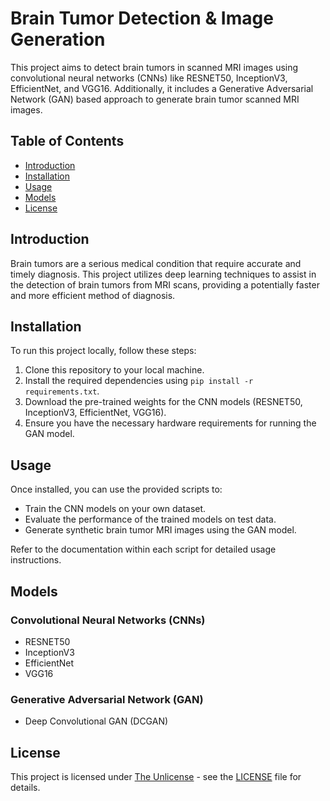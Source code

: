 # Brain Tumor Detection & Image Generation

This project aims to detect brain tumors in scanned MRI images using convolutional neural networks (CNNs) like RESNET50, InceptionV3, EfficientNet, and VGG16. Additionally, it includes a Generative Adversarial Network (GAN) based approach to generate brain tumor scanned MRI images.

## Table of Contents

- [Introduction](#introduction)
- [Installation](#installation)
- [Usage](#usage)
- [Models](#models)
- [License](#license)

## Introduction

Brain tumors are a serious medical condition that require accurate and timely diagnosis. This project utilizes deep learning techniques to assist in the detection of brain tumors from MRI scans, providing a potentially faster and more efficient method of diagnosis.

## Installation

To run this project locally, follow these steps:

1. Clone this repository to your local machine.
2. Install the required dependencies using `pip install -r requirements.txt`.
3. Download the pre-trained weights for the CNN models (RESNET50, InceptionV3, EfficientNet, VGG16).
4. Ensure you have the necessary hardware requirements for running the GAN model.

## Usage

Once installed, you can use the provided scripts to:

- Train the CNN models on your own dataset.
- Evaluate the performance of the trained models on test data.
- Generate synthetic brain tumor MRI images using the GAN model.

Refer to the documentation within each script for detailed usage instructions.

## Models

### Convolutional Neural Networks (CNNs)

- RESNET50
- InceptionV3
- EfficientNet
- VGG16

### Generative Adversarial Network (GAN)

- Deep Convolutional GAN (DCGAN)

## License

This project is licensed under [The Unlicense](https://unlicense.org/) - see the [LICENSE](LICENSE) file for details.
